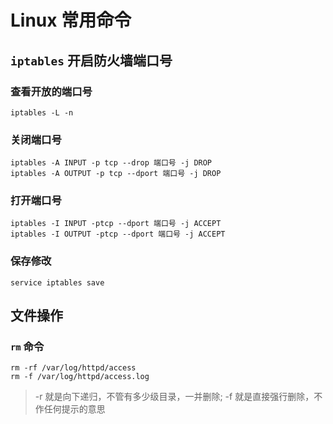 # Linux 常用命令

## `iptables` 开启防火墙端口号

### 查看开放的端口号
`iptables -L -n`

### 关闭端口号
```
iptables -A INPUT -p tcp --drop 端口号 -j DROP
iptables -A OUTPUT -p tcp --dport 端口号 -j DROP
```

### 打开端口号
```
iptables -I INPUT -ptcp --dport 端口号 -j ACCEPT
iptables -I OUTPUT -ptcp --dport 端口号 -j ACCEPT
```

### 保存修改
`service iptables save`

## 文件操作

### `rm` 命令
```
rm -rf /var/log/httpd/access
rm -f /var/log/httpd/access.log
```
> -r 就是向下递归，不管有多少级目录，一并删除; -f 就是直接强行删除，不作任何提示的意思
